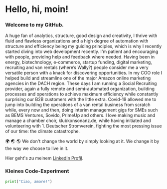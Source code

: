 # Hello, hi, moin!
### Welcome to my GitHub.

A huge fan of analytics, structure, good design and creativity, I thrive with fluid and flawless organizations and a high degree of automation with structure and efficiency being my guiding principles, which is why I recently started diving into web development recently. I'm patient and encouraging with people, providing help and feedback where needed. Having been in energy, biotechnology, e-commerce, startup funding, digital marketing, recruiting and van rentals (where’s Wally?) people consider me a very versatile person with a knack for discovering opportunities.
In my COO role I helped build and streamline one of the major Amazon online marketing agencies in the DACH region. These days I am running a Social Recruiting provider, again a fully remote and semi-automated organization, building processes and operations to achieve maximum efficiency while constantly surprising our B2B customers with the little extra. Covid-19 allowed me to jump into building the operations of a van rental business from scratch while, every now and then, doing interim management gigs for SMEs such as BEMS Ventures, Sovido, PrimeUp and others.
I love making music and manage a chamber choir, klubkonsonanz.de, while having initiated and volunteering with 1. Deutscher Stromverein, fighting the most pressing issue of our time: the climate catastrophe.

🌍 🌏 🌎 We don't change the world by simply looking at it. We change it by the way we choose to live in it.

Hier geht's zu meinem [LinkedIn Profil](https://www.linkedin.com/in/gratian-permien-23054b108/).

### Kleines Code-Experiment
```python
print("Ciao, amore!")
```
